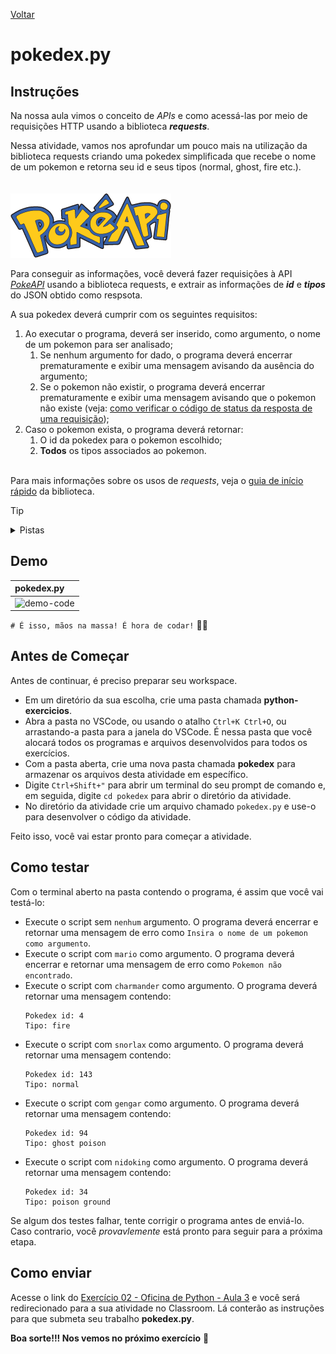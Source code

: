 [Voltar](https://github.com/educodehub/oficina-python/blob/main/aula03/instru%C3%A7%C3%B5es.md)

# pokedex.py

## Instruções
Na nossa aula vimos o conceito de *APIs* e como acessá-las por meio de requisições HTTP usando a biblioteca ***requests***. 

Nessa atividade, vamos nos aprofundar um pouco mais na utilização da biblioteca requests criando uma pokedex simplificada que recebe o nome de um pokemon e retorna seu id e seus tipos (normal, ghost, fire etc.).
\
\
\
![](https://raw.githubusercontent.com/PokeAPI/media/master/logo/pokeapi_256.png)

Para conseguir as informações, você deverá fazer requisições à API *[PokeAPI](https://pokeapi.co/)* usando a biblioteca requests, e extrair as informações de ***id*** e ***tipos*** do JSON obtido como respsota.

A sua pokedex deverá cumprir com os seguintes requisitos:
1. Ao executar o programa, deverá ser inserido, como argumento, o nome de um pokemon para ser analisado;
    1. Se nenhum argumento for dado, o programa deverá encerrar prematuramente e exibir uma mensagem avisando da ausência do argumento;
    2. Se o pokemon não existir, o programa deverá encerrar prematuramente e exibir uma mensagem avisando que o pokemon não existe (veja: [como verificar o código de status da resposta de uma requisição](https://requests.readthedocs.io/projects/pt/pt-br/latest/user/quickstart.html#codigo-do-status-da-resposta));
2. Caso o pokemon exista, o programa deverá retornar:
   1. O id da pokedex para o pokemon escolhido;
   2. **Todos** os tipos associados ao pokemon.

\
Para mais informações sobre os usos de *requests*, veja o [guia de início rápido](https://requests.readthedocs.io/projects/pt/pt-br/latest/user/quickstart.html) da biblioteca.
> [!TIP]
> <details>
>    <summary>Pistas</summary>
>    <ol>
>        <li>Como requests é uma biblioteca externa, antes de usá-la você deve instalá-la usando o seguinte comando:</li>
>
>    `pip install requests`
>
>    <li>Você pode fazer uma requisição à PokeAPI da seguinte forma:</li>
>
>    `https://pokeapi.co/api/v2/pokemon/nome_do_pokemon`
>  
>    <li>Como o JSON retornado por essa API é muito grande, talvez seja uma boa ideia usar o método <strong>keys()</strong> para analisá-lo, ao invés de printar tudo no terminal</li>
>
> ```py  
> print(resposta.json().keys())
> ```
>
><li>Use <code>resposta.status_code</code> para ver o código de staus da requisição (200: requisição bem sucedida, 404: resposta não encontrada)</li>
> 
><li>Lembre-se que você pode iterar sobre os elemento de uma lista usando o laço for</li>
>    </ol>
> </details>


## Demo
| **pokedex.py**                                                                                            |
| :-------------------------------------------------------------------------------------------------------------- |
| ![demo-code](https://github.com/educodehub/oficina-python/assets/99366724/20101fa1-90c4-476b-98aa-ec3a9439e997) |

`# É isso, mãos na massa! É hora de codar!` 👨‍💻


## Antes de Começar
Antes de continuar, é preciso preparar seu workspace.
<ul>
    <li>Em um diretório da sua escolha, crie uma pasta chamada <strong>python-exercicios</strong>.</li>
    <li>Abra a pasta no VSCode, ou usando o atalho <code>Ctrl+K Ctrl+O</code>, ou arrastando-a pasta para a janela do VSCode. É nessa pasta que você alocará todos os programas e arquivos desenvolvidos para todos os exercícios.</li>
    <li>Com a pasta aberta, crie uma nova pasta chamada <strong>pokedex</strong> para armazenar os arquivos desta atividade em específico.</li>
    <li>Digite <code>Ctrl+Shift+"</code> para abrir um terminal do seu prompt de comando e, em seguida, digite <code>cd pokedex</code> para abrir o diretório da atividade.</li>
    <li>No diretório da atividade crie um arquivo chamado <code>pokedex.py</code> e use-o para desenvolver o código da atividade.</li>
</ul>

Feito isso, você vai estar pronto para começar a atividade.


## Como testar
Com o terminal aberto na pasta contendo o programa, é assim que você vai testá-lo:
<ul>
    <li>Execute o script sem <code>nenhum</code> argumento. O programa deverá encerrar e retornar uma mensagem de erro como <code>Insira o nome de um pokemon como argumento</code>.</li>
    <li>Execute o script com <code>mario</code> como argumento. O programa deverá encerrar e retornar uma mensagem de erro como <code>Pokemon não encontrado</code>.</li>
    <li>Execute o script com <code>charmander</code> como argumento. O programa deverá retornar uma mensagem contendo:</li>
  
```
Pokedex id: 4
Tipo: fire
```

<li>Execute o script com <code>snorlax</code> como argumento. O programa deverá retornar uma mensagem contendo:</li>
  
```
Pokedex id: 143
Tipo: normal
```

<li>Execute o script com <code>gengar</code> como argumento. O programa deverá retornar uma mensagem contendo:</li>
  
```
Pokedex id: 94
Tipo: ghost poison
```

<li>Execute o script com <code>nidoking</code> como argumento. O programa deverá retornar uma mensagem contendo:</li>
  
```
Pokedex id: 34
Tipo: poison ground
```
</ul>

Se algum dos testes falhar, tente corrigir o programa antes de enviá-lo. Caso contrario, você *provavlemente* está pronto para seguir para a próxima etapa.


## Como enviar
Acesse o link do [Exercício 02 - Oficina de Python - Aula 3](https://classroom.google.com/c/Njc1ODQ0MDM4MTU5/a/NjgyMjQzNDgzOTk0/details) e você será redirecionado para a sua atividade no Classroom. Lá conterão as instruções para que submeta seu trabalho **pokedex.py**. 

**Boa sorte!!! Nos vemos no próximo exercício** 👋
